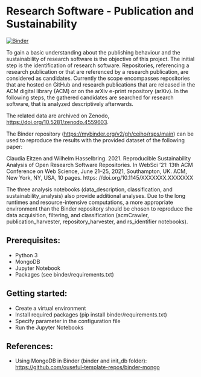 # Research Software - Publication and Sustainability

[![Binder](https://mybinder.org/badge_logo.svg)](https://mybinder.org/v2/gh/ceiho/rsps/main)

To gain a basic understanding about the publishing behaviour and the sustainability of research software is the objective of this project. The initial step is the identification of research software. Repositories, referencing a research publication or that are referenced by a research publication, are considered as candidates. Currently the scope encompasses repositories that are hosted on GitHub and research publications that are released in the ACM digital library (ACM) or on the arXiv e-print repository (arXiv). In the following steps, the gathered candidates are searched for research software, that is analyzed descriptively afterwards.

The related data are archived on Zenodo, https://doi.org/10.5281/zenodo.4559603.

The Binder repository (https://mybinder.org/v2/gh/ceiho/rsps/main) can be used to reproduce the results with the provided dataset of the following paper:   

Claudia Eitzen and Wilhelm Hasselbring. 2021. Reproducible Sustainability Analysis of Open Research Software Repositories. In WebSci ’21: 13th ACM Conference on Web Science, June 21–25, 2021, Southampton, UK. ACM, New York, NY, USA, 10 pages. https: //doi.org/10.1145/XXXXXXX.XXXXXXX    

The three analysis notebooks (data_description, classification, and sustainability_analysis) also provide additional analyses. Due to the long runtimes and resource-intensive computations, a more appropriate environment than the Binder repository should be chosen to reproduce the data acquisition, filtering, and classification (acmCrawler, publication_harvester, repository_harvester, and rs_identifier notebooks).


## Prerequisites:
  - Python 3
  - MongoDB  
  - Jupyter Notebook  
  - Packages (see binder/requirements.txt)  
  
## Getting started:  
  - Create a virtual environment  
  - Install required packages (pip install binder/requirements.txt) 
  - Specify parameter in the configuration file  
  - Run the Jupyter Notebooks

## References:
  - Using MongoDB in Binder (binder and init_db folder): https://github.com/ouseful-template-repos/binder-mongo

  


